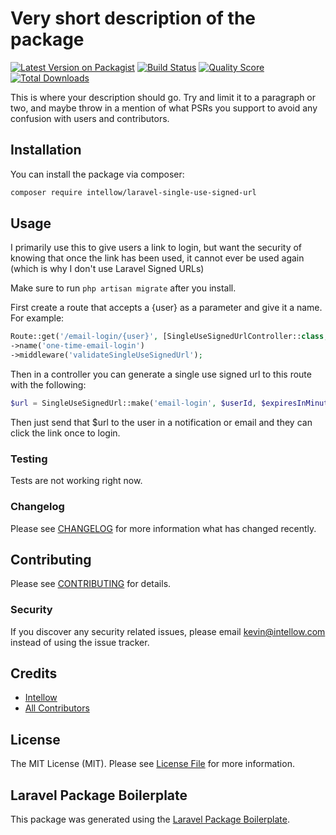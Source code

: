 # Very short description of the package

[![Latest Version on Packagist](https://img.shields.io/packagist/v/intellow/laravel-single-use-signed-url.svg?style=flat-square)](https://packagist.org/packages/intellow/laravel-single-use-signed-url)
[![Build Status](https://img.shields.io/travis/intellow/laravel-single-use-signed-url/master.svg?style=flat-square)](https://travis-ci.org/intellow/laravel-single-use-signed-url)
[![Quality Score](https://img.shields.io/scrutinizer/g/intellow/laravel-single-use-signed-url.svg?style=flat-square)](https://scrutinizer-ci.com/g/intellow/laravel-single-use-signed-url)
[![Total Downloads](https://img.shields.io/packagist/dt/intellow/laravel-single-use-signed-url.svg?style=flat-square)](https://packagist.org/packages/intellow/laravel-single-use-signed-url)

This is where your description should go. Try and limit it to a paragraph or two, and maybe throw in a mention of what PSRs you support to avoid any confusion with users and contributors.

## Installation

You can install the package via composer:

```bash
composer require intellow/laravel-single-use-signed-url
```

## Usage
I primarily use this to give users a link to login, but want the security of knowing that once the link has been used, it cannot ever be used again (which is why I don't use Laravel Signed URLs)

Make sure to run `php artisan migrate` after you install.

First create a route that accepts a {user} as a parameter and give it a name. For example:

```php
Route::get('/email-login/{user}', [SingleUseSignedUrlController::class, 'handle'])
->name('one-time-email-login')
->middleware('validateSingleUseSignedUrl');
```

Then in a controller you can generate a single use signed url to this route with the following:

``` php
$url = SingleUseSignedUrl::make('email-login', $userId, $expiresInMinutes);
```

Then just send that $url to the user in a notification or email and they can click the link once to login.

### Testing

Tests are not working right now.

### Changelog

Please see [CHANGELOG](CHANGELOG.md) for more information what has changed recently.

## Contributing

Please see [CONTRIBUTING](CONTRIBUTING.md) for details.

### Security

If you discover any security related issues, please email kevin@intellow.com instead of using the issue tracker.

## Credits

- [Intellow](https://github.com/intellow)
- [All Contributors](../../contributors)

## License

The MIT License (MIT). Please see [License File](LICENSE.md) for more information.

## Laravel Package Boilerplate

This package was generated using the [Laravel Package Boilerplate](https://laravelpackageboilerplate.com).
